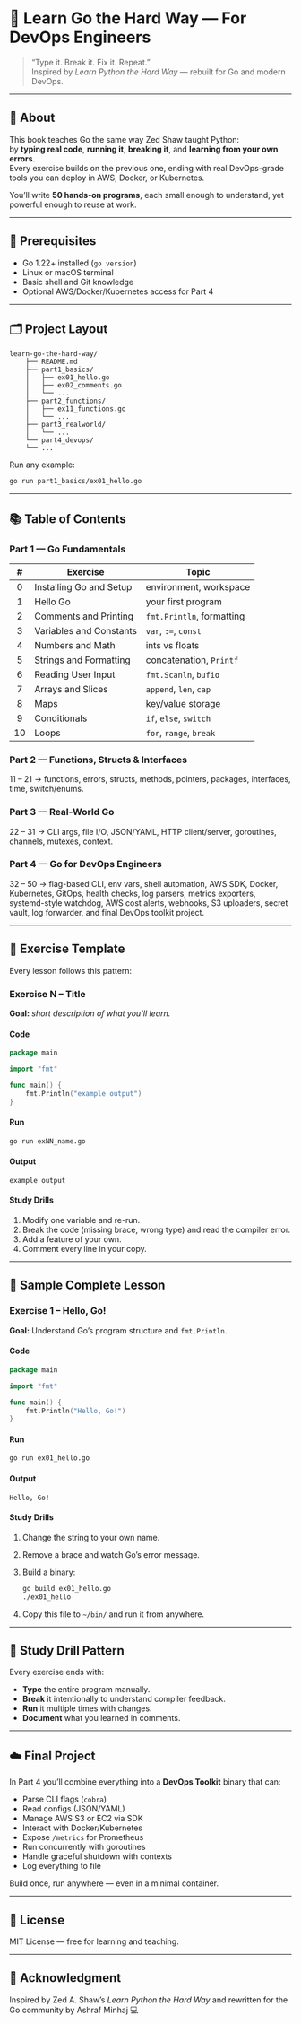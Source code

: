 # 🦫 Learn Go the Hard Way — For DevOps Engineers

> “Type it. Break it. Fix it. Repeat.”  
> Inspired by *Learn Python the Hard Way* — rebuilt for Go and modern DevOps.

---

## 📖 About

This book teaches Go the same way Zed Shaw taught Python:  
by **typing real code**, **running it**, **breaking it**, and **learning from your own errors**.  
Every exercise builds on the previous one, ending with real DevOps-grade tools you can deploy in AWS, Docker, or Kubernetes.

You’ll write **50 hands-on programs**, each small enough to understand, yet powerful enough to reuse at work.

---

## 🧰 Prerequisites
* Go 1.22+ installed (`go version`)
* Linux or macOS terminal
* Basic shell and Git knowledge
* Optional AWS/Docker/Kubernetes access for Part 4

---

## 🗂️ Project Layout

```
learn-go-the-hard-way/
    ├── README.md
    ├── part1_basics/
    │   ├── ex01_hello.go
    │   ├── ex02_comments.go
    │   └── ...
    ├── part2_functions/
    │   ├── ex11_functions.go
    │   └── ...
    ├── part3_realworld/
    │   └── ...
    └── part4_devops/
    └── ...
```

Run any example:

```bash
go run part1_basics/ex01_hello.go
````

---

## 📚 Table of Contents

### **Part 1 — Go Fundamentals**

|  #  | Exercise                | Topic                     |
| :-: | ----------------------- | ------------------------- |
|  0  | Installing Go and Setup | environment, workspace    |
|  1  | Hello Go                | your first program        |
|  2  | Comments and Printing   | `fmt.Println`, formatting |
|  3  | Variables and Constants | `var`, `:=`, `const`      |
|  4  | Numbers and Math        | ints vs floats            |
|  5  | Strings and Formatting  | concatenation, `Printf`   |
|  6  | Reading User Input      | `fmt.Scanln`, `bufio`     |
|  7  | Arrays and Slices       | `append`, `len`, `cap`    |
|  8  | Maps                    | key/value storage         |
|  9  | Conditionals            | `if`, `else`, `switch`    |
|  10 | Loops                   | `for`, `range`, `break`   |

### **Part 2 — Functions, Structs & Interfaces**

11 – 21 → functions, errors, structs, methods, pointers, packages, interfaces, time, switch/enums.

### **Part 3 — Real-World Go**

22 – 31 → CLI args, file I/O, JSON/YAML, HTTP client/server, goroutines, channels, mutexes, context.

### **Part 4 — Go for DevOps Engineers**

32 – 50 → flag-based CLI, env vars, shell automation, AWS SDK, Docker, Kubernetes, GitOps, health checks, log parsers, metrics exporters, systemd-style watchdog, AWS cost alerts, webhooks, S3 uploaders, secret vault, log forwarder, and final DevOps toolkit project.

---

## 🧱 Exercise Template

Every lesson follows this pattern:

### **Exercise N – Title**

**Goal:** *short description of what you’ll learn.*

#### Code

```go
package main

import "fmt"

func main() {
    fmt.Println("example output")
}
```

#### Run

```bash
go run exNN_name.go
```

#### Output

```
example output
```

#### Study Drills

1. Modify one variable and re-run.
2. Break the code (missing brace, wrong type) and read the compiler error.
3. Add a feature of your own.
4. Comment every line in your copy.

---

## 🧠 Sample Complete Lesson

### **Exercise 1 – Hello, Go!**

**Goal:** Understand Go’s program structure and `fmt.Println`.

#### Code

```go
package main

import "fmt"

func main() {
    fmt.Println("Hello, Go!")
}
```

#### Run

```bash
go run ex01_hello.go
```

#### Output

```
Hello, Go!
```

#### Study Drills

1. Change the string to your own name.
2. Remove a brace and watch Go’s error message.
3. Build a binary:

   ```bash
   go build ex01_hello.go
   ./ex01_hello
   ```
4. Copy this file to `~/bin/` and run it from anywhere.

---

## 🧩 Study Drill Pattern

Every exercise ends with:

* **Type** the entire program manually.
* **Break** it intentionally to understand compiler feedback.
* **Run** it multiple times with changes.
* **Document** what you learned in comments.

---

## ☁️ Final Project

In Part 4 you’ll combine everything into a **DevOps Toolkit** binary that can:

* Parse CLI flags (`cobra`)
* Read configs (JSON/YAML)
* Manage AWS S3 or EC2 via SDK
* Interact with Docker/Kubernetes
* Expose `/metrics` for Prometheus
* Run concurrently with goroutines
* Handle graceful shutdown with contexts
* Log everything to file

Build once, run anywhere — even in a minimal container.

---

## 📄 License

MIT License — free for learning and teaching.

---

## 💬 Acknowledgment

Inspired by Zed A. Shaw’s *Learn Python the Hard Way*
and rewritten for the Go community by Ashraf Minhaj 💻

```
